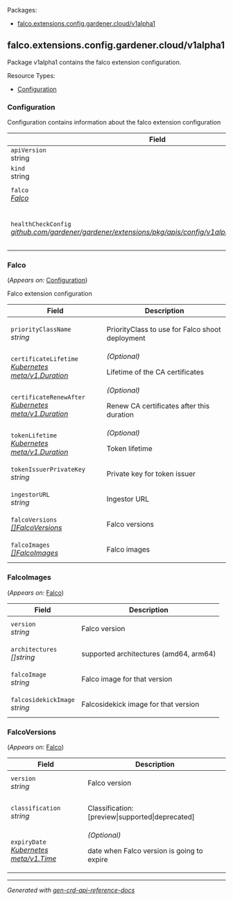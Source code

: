 <p>Packages:</p>
<ul>
<li>
<a href="#falco.extensions.config.gardener.cloud%2fv1alpha1">falco.extensions.config.gardener.cloud/v1alpha1</a>
</li>
</ul>
<h2 id="falco.extensions.config.gardener.cloud/v1alpha1">falco.extensions.config.gardener.cloud/v1alpha1</h2>
<p>
<p>Package v1alpha1 contains the falco extension configuration.</p>
</p>
Resource Types:
<ul><li>
<a href="#falco.extensions.config.gardener.cloud/v1alpha1.Configuration">Configuration</a>
</li></ul>
<h3 id="falco.extensions.config.gardener.cloud/v1alpha1.Configuration">Configuration
</h3>
<p>
<p>Configuration contains information about the falco extension configuration</p>
</p>
<table>
<thead>
<tr>
<th>Field</th>
<th>Description</th>
</tr>
</thead>
<tbody>
<tr>
<td>
<code>apiVersion</code></br>
string</td>
<td>
<code>
falco.extensions.config.gardener.cloud/v1alpha1
</code>
</td>
</tr>
<tr>
<td>
<code>kind</code></br>
string
</td>
<td><code>Configuration</code></td>
</tr>
<tr>
<td>
<code>falco</code></br>
<em>
<a href="#falco.extensions.config.gardener.cloud/v1alpha1.Falco">
Falco
</a>
</em>
</td>
<td>
<p>Falco extension configuration</p>
</td>
</tr>
<tr>
<td>
<code>healthCheckConfig</code></br>
<em>
<a href="https://github.com/gardener/gardener/extensions/pkg/apis/config">
github.com/gardener/gardener/extensions/pkg/apis/config/v1alpha1.HealthCheckConfig
</a>
</em>
</td>
<td>
<em>(Optional)</em>
<p>HealthCheckConfig is the config for the health check controller.</p>
</td>
</tr>
</tbody>
</table>
<h3 id="falco.extensions.config.gardener.cloud/v1alpha1.Falco">Falco
</h3>
<p>
(<em>Appears on:</em>
<a href="#falco.extensions.config.gardener.cloud/v1alpha1.Configuration">Configuration</a>)
</p>
<p>
<p>Falco extension configuration</p>
</p>
<table>
<thead>
<tr>
<th>Field</th>
<th>Description</th>
</tr>
</thead>
<tbody>
<tr>
<td>
<code>priorityClassName</code></br>
<em>
string
</em>
</td>
<td>
<p>PriorityClass to use for Falco shoot deployment</p>
</td>
</tr>
<tr>
<td>
<code>certificateLifetime</code></br>
<em>
<a href="https://kubernetes.io/docs/reference/generated/kubernetes-api/v1.25/#duration-v1-meta">
Kubernetes meta/v1.Duration
</a>
</em>
</td>
<td>
<em>(Optional)</em>
<p>Lifetime of the CA certificates</p>
</td>
</tr>
<tr>
<td>
<code>certificateRenewAfter</code></br>
<em>
<a href="https://kubernetes.io/docs/reference/generated/kubernetes-api/v1.25/#duration-v1-meta">
Kubernetes meta/v1.Duration
</a>
</em>
</td>
<td>
<em>(Optional)</em>
<p>Renew CA certificates after this duration</p>
</td>
</tr>
<tr>
<td>
<code>tokenLifetime</code></br>
<em>
<a href="https://kubernetes.io/docs/reference/generated/kubernetes-api/v1.25/#duration-v1-meta">
Kubernetes meta/v1.Duration
</a>
</em>
</td>
<td>
<em>(Optional)</em>
<p>Token lifetime</p>
</td>
</tr>
<tr>
<td>
<code>tokenIssuerPrivateKey</code></br>
<em>
string
</em>
</td>
<td>
<p>Private key for token issuer</p>
</td>
</tr>
<tr>
<td>
<code>ingestorURL</code></br>
<em>
string
</em>
</td>
<td>
<p>Ingestor URL</p>
</td>
</tr>
<tr>
<td>
<code>falcoVersions</code></br>
<em>
<a href="#falco.extensions.config.gardener.cloud/v1alpha1.FalcoVersions">
[]FalcoVersions
</a>
</em>
</td>
<td>
<p>Falco versions</p>
</td>
</tr>
<tr>
<td>
<code>falcoImages</code></br>
<em>
<a href="#falco.extensions.config.gardener.cloud/v1alpha1.FalcoImages">
[]FalcoImages
</a>
</em>
</td>
<td>
<p>Falco images</p>
</td>
</tr>
</tbody>
</table>
<h3 id="falco.extensions.config.gardener.cloud/v1alpha1.FalcoImages">FalcoImages
</h3>
<p>
(<em>Appears on:</em>
<a href="#falco.extensions.config.gardener.cloud/v1alpha1.Falco">Falco</a>)
</p>
<p>
</p>
<table>
<thead>
<tr>
<th>Field</th>
<th>Description</th>
</tr>
</thead>
<tbody>
<tr>
<td>
<code>version</code></br>
<em>
string
</em>
</td>
<td>
<p>Falco version</p>
</td>
</tr>
<tr>
<td>
<code>architectures</code></br>
<em>
[]string
</em>
</td>
<td>
<p>supported architectures (amd64, arm64)</p>
</td>
</tr>
<tr>
<td>
<code>falcoImage</code></br>
<em>
string
</em>
</td>
<td>
<p>Falco image for that version</p>
</td>
</tr>
<tr>
<td>
<code>falcosidekickImage</code></br>
<em>
string
</em>
</td>
<td>
<p>Falcosidekick image for that version</p>
</td>
</tr>
</tbody>
</table>
<h3 id="falco.extensions.config.gardener.cloud/v1alpha1.FalcoVersions">FalcoVersions
</h3>
<p>
(<em>Appears on:</em>
<a href="#falco.extensions.config.gardener.cloud/v1alpha1.Falco">Falco</a>)
</p>
<p>
</p>
<table>
<thead>
<tr>
<th>Field</th>
<th>Description</th>
</tr>
</thead>
<tbody>
<tr>
<td>
<code>version</code></br>
<em>
string
</em>
</td>
<td>
<p>Falco version</p>
</td>
</tr>
<tr>
<td>
<code>classification</code></br>
<em>
string
</em>
</td>
<td>
<p>Classification: [preview|supported|deprecated]</p>
</td>
</tr>
<tr>
<td>
<code>expiryDate</code></br>
<em>
<a href="https://kubernetes.io/docs/reference/generated/kubernetes-api/v1.25/#time-v1-meta">
Kubernetes meta/v1.Time
</a>
</em>
</td>
<td>
<em>(Optional)</em>
<p>date when Falco version is going to expire</p>
</td>
</tr>
</tbody>
</table>
<hr/>
<p><em>
Generated with <a href="https://github.com/ahmetb/gen-crd-api-reference-docs">gen-crd-api-reference-docs</a>
</em></p>

